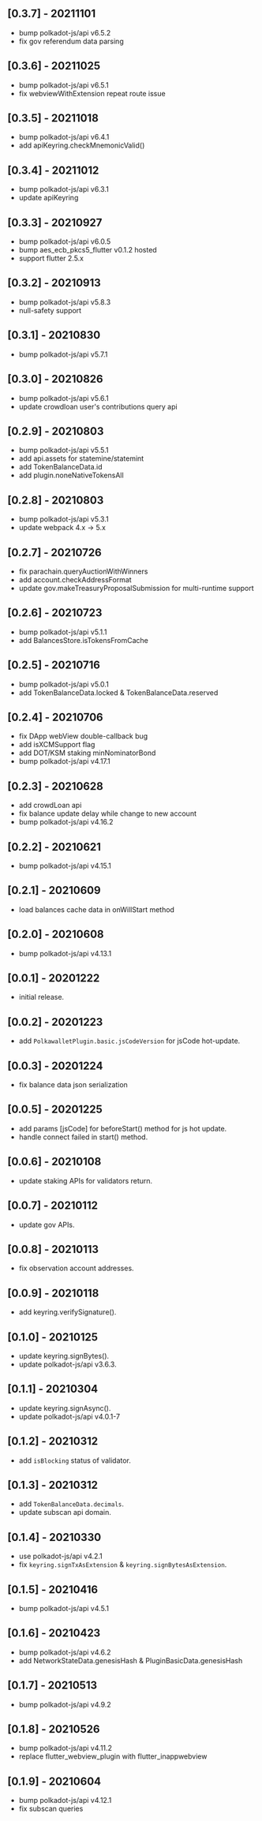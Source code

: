 ## [0.3.7] - 20211101

* bump polkadot-js/api v6.5.2
* fix gov referendum data parsing

## [0.3.6] - 20211025

* bump polkadot-js/api v6.5.1
* fix webviewWithExtension repeat route issue

## [0.3.5] - 20211018

* bump polkadot-js/api v6.4.1
* add apiKeyring.checkMnemonicValid()

## [0.3.4] - 20211012

* bump polkadot-js/api v6.3.1
* update apiKeyring

## [0.3.3] - 20210927

* bump polkadot-js/api v6.0.5
* bump aes_ecb_pkcs5_flutter v0.1.2 hosted
* support flutter 2.5.x

## [0.3.2] - 20210913

* bump polkadot-js/api v5.8.3
* null-safety support

## [0.3.1] - 20210830

* bump polkadot-js/api v5.7.1

## [0.3.0] - 20210826

* bump polkadot-js/api v5.6.1
* update crowdloan user's contributions query api

## [0.2.9] - 20210803

* bump polkadot-js/api v5.5.1
* add api.assets for statemine/statemint
* add TokenBalanceData.id
* add plugin.noneNativeTokensAll

## [0.2.8] - 20210803

* bump polkadot-js/api v5.3.1
* update webpack 4.x -> 5.x

## [0.2.7] - 20210726

* fix parachain.queryAuctionWithWinners
* add account.checkAddressFormat
* update gov.makeTreasuryProposalSubmission for multi-runtime support

## [0.2.6] - 20210723

* bump polkadot-js/api v5.1.1
* add BalancesStore.isTokensFromCache

## [0.2.5] - 20210716

* bump polkadot-js/api v5.0.1
* add TokenBalanceData.locked & TokenBalanceData.reserved

## [0.2.4] - 20210706

* fix DApp webView double-callback bug
* add isXCMSupport flag
* add DOT/KSM staking minNominatorBond
* bump polkadot-js/api v4.17.1

## [0.2.3] - 20210628

* add crowdLoan api
* fix balance update delay while change to new account
* bump polkadot-js/api v4.16.2

## [0.2.2] - 20210621

* bump polkadot-js/api v4.15.1

## [0.2.1] - 20210609

* load balances cache data in onWillStart method

## [0.2.0] - 20210608

* bump polkadot-js/api v4.13.1

## [0.0.1] - 20201222

* initial release.

## [0.0.2] - 20201223

* add `PolkawalletPlugin.basic.jsCodeVersion` for jsCode hot-update.

## [0.0.3] - 20201224

* fix balance data json serialization

## [0.0.5] - 20201225

* add params [jsCode] for beforeStart() method for js hot update.
* handle connect failed in start() method.

## [0.0.6] - 20210108

* update staking APIs for validators return.

## [0.0.7] - 20210112

* update gov APIs.

## [0.0.8] - 20210113

* fix observation account addresses.

## [0.0.9] - 20210118

* add keyring.verifySignature().

## [0.1.0] - 20210125

* update keyring.signBytes().
* update polkadot-js/api v3.6.3.

## [0.1.1] - 20210304

* update keyring.signAsync().
* update polkadot-js/api v4.0.1-7

## [0.1.2] - 20210312

* add `isBlocking` status of validator.

## [0.1.3] - 20210312

* add `TokenBalanceData.decimals`.
* update subscan api domain.

## [0.1.4] - 20210330

* use polkadot-js/api v4.2.1
* fix `keyring.signTxAsExtension` & `keyring.signBytesAsExtension`.

## [0.1.5] - 20210416

* bump polkadot-js/api v4.5.1

## [0.1.6] - 20210423

* bump polkadot-js/api v4.6.2
* add NetworkStateData.genesisHash & PluginBasicData.genesisHash

## [0.1.7] - 20210513

* bump polkadot-js/api v4.9.2

## [0.1.8] - 20210526

* bump polkadot-js/api v4.11.2
* replace flutter_webview_plugin with flutter_inappwebview

## [0.1.9] - 20210604

* bump polkadot-js/api v4.12.1
* fix subscan queries
